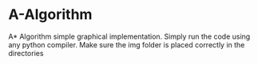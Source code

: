 # A-Algorithm
A* Algorithm simple graphical implementation. Simply run the code using any python compiler. Make sure the img folder is placed correctly in the directories

